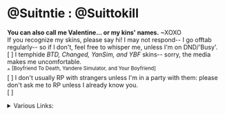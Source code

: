 # @Suitntie : @Suittokill
**You can also call me Valentine... or my kins' names.** ~XOXO <br>
If you recognize my skins, please say hi! I may not respond-- I go offtab regularly-- so if I don't, feel free to whisper me, unless I'm on DND/'Busy'. <br>
[ ] I temphide *BTD, Changed, YanSim, and YBF* skins-- sorry, the media makes me uncomfortable.<br> ^ <sup>[Boyfriend To Death, Yandere Simulator, and Your Boyfriend]</sup> <br>
[ ] I don't usually RP with strangers unless I'm in a party with them: please don't ask me to RP unless I already know you. <br>
[ ] 
<details>
<summary>Various Links:</summary>
  
[/suitntie](https://rentry.co/suitntie), my main profile rentry; <br>
[/suittokill](https://rentry.co/suittokill), which is unimportant but is another rentry of mine; <br>
[/suits-kinfo](https://rentry.co/suits-kinfo), my current kins and tropes i align with, feel free to take a look; <br>
[pronouns.cc](https://pronouns.cc/@suittokill) page, which also has kintype information as well as genderstuff, names, and pronouns;

</details>

